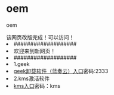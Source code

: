 # oem
oem
</h5>该网页改版完成！可以访问！
<li>###################
<li>欢迎来到新网页！
<li>###################
<li>1.geek   <li><a href="https://windows-linux-1.lanzous.com/iE5Kqlmkbgf">geek卸载软件（蓝奏云）入口</a>密码:2333
<li>2.kms激活软件   <li><a href="https://windows-linux-1.lanzous.com/b01bri1kj">kms入口</a>密码：kms
